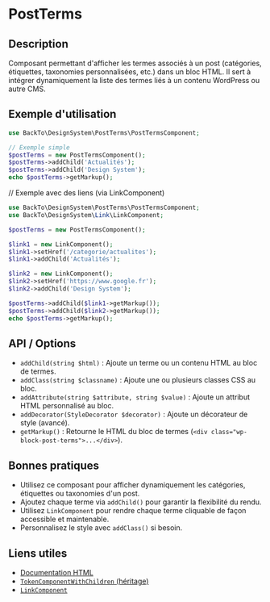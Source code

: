 # PostTerms

## Description
Composant permettant d'afficher les termes associés à un post (catégories, étiquettes, taxonomies personnalisées, etc.) dans un bloc HTML. Il sert à intégrer dynamiquement la liste des termes liés à un contenu WordPress ou autre CMS.

## Exemple d'utilisation
```php
use BackTo\DesignSystem\PostTerms\PostTermsComponent;

// Exemple simple
$postTerms = new PostTermsComponent();
$postTerms->addChild('Actualités');
$postTerms->addChild('Design System');
echo $postTerms->getMarkup();
```

// Exemple avec des liens (via LinkComponent)
```php
use BackTo\DesignSystem\PostTerms\PostTermsComponent;
use BackTo\DesignSystem\Link\LinkComponent;

$postTerms = new PostTermsComponent();

$link1 = new LinkComponent();
$link1->setHref('/categorie/actualites');
$link1->addChild('Actualités');

$link2 = new LinkComponent();
$link2->setHref('https://www.google.fr');
$link2->addChild('Design System');

$postTerms->addChild($link1->getMarkup());
$postTerms->addChild($link2->getMarkup());
echo $postTerms->getMarkup();
```

## API / Options
- `addChild(string $html)` : Ajoute un terme ou un contenu HTML au bloc de termes.
- `addClass(string $classname)` : Ajoute une ou plusieurs classes CSS au bloc.
- `addAttribute(string $attribute, string $value)` : Ajoute un attribut HTML personnalisé au bloc.
- `addDecorator(StyleDecorator $decorator)` : Ajoute un décorateur de style (avancé).
- `getMarkup()` : Retourne le HTML du bloc de termes (`<div class="wp-block-post-terms">...</div>`).

## Bonnes pratiques
- Utilisez ce composant pour afficher dynamiquement les catégories, étiquettes ou taxonomies d'un post.
- Ajoutez chaque terme via `addChild()` pour garantir la flexibilité du rendu.
- Utilisez `LinkComponent` pour rendre chaque terme cliquable de façon accessible et maintenable.
- Personnalisez le style avec `addClass()` si besoin.

## Liens utiles
- [Documentation HTML <div>](https://developer.mozilla.org/fr/docs/Web/HTML/Element/div)
- [`TokenComponentWithChildren` (héritage)](../TokenComponentWithChildren.php)
- [`LinkComponent`](../Link/LinkComponent.php) 
